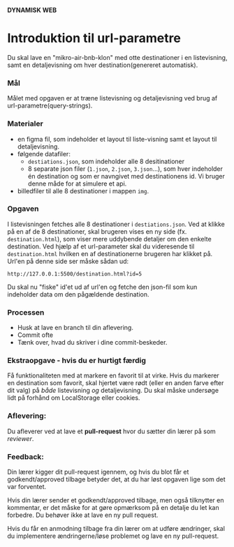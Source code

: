 **DYNAMISK WEB**
# Introduktion til url-parametre

Du skal lave en "mikro-air-bnb-klon" med otte destinationer i en listevisning, samt en detaljevisning om hver destination(genereret automatisk).

### **Mål**
Målet med opgaven er at træne listevisning og detaljevisning ved brug af url-parametre(query-strings).

### **Materialer**
- en figma fil, som indeholder et layout til liste-visning samt et layout til detaljevisning.
- følgende datafiler:
    - `destiations.json`, som indeholder alle 8 desitinationer
    - 8 separate json filer (`1.json`, `2.json`, `3.json`...), som hver indeholder én destination og som er navngivet med destinationens id. Vi bruger denne måde for at simulere et api.
- billedfiler til alle 8 destinationer i mappen `img`. 

### **Opgaven**

I listevisningen fetches alle 8 destinationer i `destiations.json`. Ved at klikke på en af de 8 destinationer, skal brugeren vises en ny side (fx. `destination.html`), som viser mere uddybende detaljer om den enkelte destination. Ved hjælp af et url-parameter skal du videresende til `destination.html` hvilken en af destinationerne brugeren har klikket på. Url'en på denne side ser måske sådan ud: 
```
http://127.0.0.1:5500/destination.html?id=5
```

Du skal nu "fiske" id'et ud af url'en og fetche den json-fil som kun indeholder data om den pågældende destination. 

### **Processen** 
- Husk at lave en branch til din aflevering.
- Commit ofte
- Tænk over, hvad du skriver i dine commit-beskeder.

### **Ekstraopgave** - hvis du er hurtigt færdig
Få funktionaliteten med at markere en favorit til at virke. Hvis du markerer en destination som favorit, skal hjertet være rødt (eller en anden farve efter dit valg) på _både_ listevisning _og_ detaljevisning. Du skal måske undersøge lidt på forhånd om LocalStorage eller cookies.

### **Aflevering**: 
Du afleverer ved at lave et **pull-request** hvor du sætter din lærer på som *reviewer*.

### **Feedback**: 
Din lærer kigger dit pull-request igennem, og hvis du blot får et godkendt/approved tilbage betyder det, at du har løst opgaven lige som det var forventet. 

Hvis din lærer sender et godkendt/approved tilbage, men også tilknytter en kommentar, er det måske for at gøre opmærksom på en detalje du let kan forbedre. Du behøver ikke at lave en ny pull request.

Hvis du får en anmodning tilbage fra din lærer om at udføre ændringer, skal du implementere ændringerne/løse problemet og lave en ny pull-request. 

